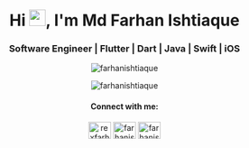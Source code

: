 
<h1 align="center">Hi <img src="https://github.com/TheDudeThatCode/TheDudeThatCode/blob/master/Assets/Hi.gif" width="29px">, I'm Md Farhan Ishtiaque</h1>
<h3 align="center">Software Engineer | Flutter | Dart | Java | Swift | iOS</h3>

<p align="center"><img align="center" src="https://github-readme-streak-stats.herokuapp.com/?user=farhanishtiaque&theme=highcontrast&hide_border=true&date_format=M%20j%5B%2C%20Y%5D&stroke=1f6feb&ring=1f6feb&fire=1f6feb&currStreakLabel=1f6feb&sideLabels=1f6feb" alt="farhanishtiaque" /></p>



<p align="center"><img align="center" src="https://github-readme-stats.vercel.app/api/top-langs?username=farhanishtiaque&langs_count=5&theme=radical&hide=makefile&bg_color=000000&hide_border=true&title_color=1f6feb" alt="farhanishtiaque" /></p>


<h4 align="center">Connect with me:</h3>
<p align="center">
<a href="https://twitter.com/rexfarhan" target="blank"><img align="center" src="https://raw.githubusercontent.com/rahuldkjain/github-profile-readme-generator/master/src/images/icons/Social/twitter.svg" alt="rexfarhan" height="30" width="40" /></a>
<a href="https://linkedin.com/in/farhanishtiaque" target="blank"><img align="center" src="https://raw.githubusercontent.com/rahuldkjain/github-profile-readme-generator/master/src/images/icons/Social/linked-in-alt.svg" alt="farhanishtiaque" height="30" width="40" /></a>
<a href="https://fb.com/farhanishtiaque" target="blank"><img align="center" src="https://raw.githubusercontent.com/rahuldkjain/github-profile-readme-generator/master/src/images/icons/Social/facebook.svg" alt="farhanishtiaque" height="30" width="40" /></a>
</p>


